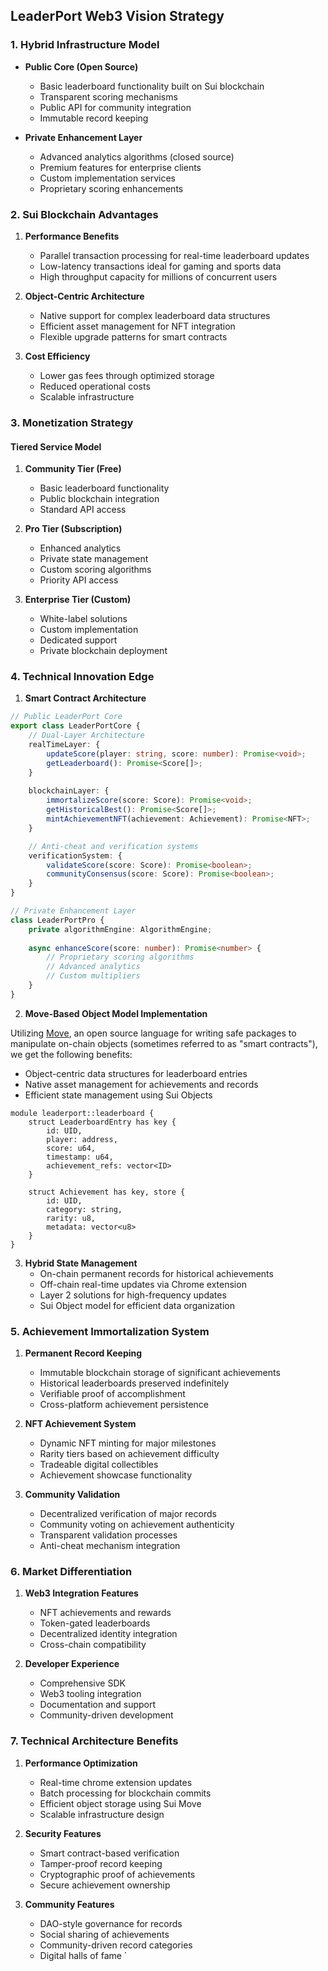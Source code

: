 
## LeaderPort Web3 Vision Strategy

### 1. Hybrid Infrastructure Model
- **Public Core (Open Source)**
  - Basic leaderboard functionality built on Sui blockchain
  - Transparent scoring mechanisms
  - Public API for community integration
  - Immutable record keeping

- **Private Enhancement Layer**
  - Advanced analytics algorithms (closed source)
  - Premium features for enterprise clients
  - Custom implementation services
  - Proprietary scoring enhancements

### 2. Sui Blockchain Advantages
1. **Performance Benefits**
   - Parallel transaction processing for real-time leaderboard updates
   - Low-latency transactions ideal for gaming and sports data
   - High throughput capacity for millions of concurrent users

2. **Object-Centric Architecture**
   - Native support for complex leaderboard data structures
   - Efficient asset management for NFT integration
   - Flexible upgrade patterns for smart contracts

3. **Cost Efficiency**
   - Lower gas fees through optimized storage
   - Reduced operational costs
   - Scalable infrastructure

### 3. Monetization Strategy

#### Tiered Service Model
1. **Community Tier (Free)**
   - Basic leaderboard functionality
   - Public blockchain integration
   - Standard API access

2. **Pro Tier (Subscription)**
   - Enhanced analytics
   - Private state management
   - Custom scoring algorithms
   - Priority API access

3. **Enterprise Tier (Custom)**
   - White-label solutions
   - Custom implementation
   - Dedicated support
   - Private blockchain deployment

### 4. Technical Innovation Edge

1. **Smart Contract Architecture**
```typescript
// Public LeaderPort Core
export class LeaderPortCore {
    // Dual-Layer Architecture
    realTimeLayer: {
        updateScore(player: string, score: number): Promise<void>;
        getLeaderboard(): Promise<Score[]>;
    }
    
    blockchainLayer: {
        immortalizeScore(score: Score): Promise<void>;
        getHistoricalBest(): Promise<Score[]>;
        mintAchievementNFT(achievement: Achievement): Promise<NFT>;
    }

    // Anti-cheat and verification systems
    verificationSystem: {
        validateScore(score: Score): Promise<boolean>;
        communityConsensus(score: Score): Promise<boolean>;
    }
}

// Private Enhancement Layer
class LeaderPortPro {
    private algorithmEngine: AlgorithmEngine;
    
    async enhanceScore(score: number): Promise<number> {
        // Proprietary scoring algorithms
        // Advanced analytics
        // Custom multipliers
    }
}
```

2. **Move-Based Object Model Implementation**

Utilizing [Move](https://sui.io/move), an open source language for writing safe packages to manipulate on-chain objects (sometimes referred to as "smart contracts"), we get the following benefits:

   - Object-centric data structures for leaderboard entries
   - Native asset management for achievements and records
   - Efficient state management using Sui Objects
   ```move
   module leaderport::leaderboard {
       struct LeaderboardEntry has key {
           id: UID,
           player: address,
           score: u64,
           timestamp: u64,
           achievement_refs: vector<ID>
       }

       struct Achievement has key, store {
           id: UID,
           category: string,
           rarity: u8,
           metadata: vector<u8>
       }
   }
   ```

3. **Hybrid State Management**
   - On-chain permanent records for historical achievements
   - Off-chain real-time updates via Chrome extension
   - Layer 2 solutions for high-frequency updates
   - Sui Object model for efficient data organization

### 5. Achievement Immortalization System

1. **Permanent Record Keeping**
   - Immutable blockchain storage of significant achievements
   - Historical leaderboards preserved indefinitely
   - Verifiable proof of accomplishment
   - Cross-platform achievement persistence

2. **NFT Achievement System**
   - Dynamic NFT minting for major milestones
   - Rarity tiers based on achievement difficulty
   - Tradeable digital collectibles
   - Achievement showcase functionality

3. **Community Validation**
   - Decentralized verification of major records
   - Community voting on achievement authenticity
   - Transparent validation processes
   - Anti-cheat mechanism integration

### 6. Market Differentiation

1. **Web3 Integration Features**
   - NFT achievements and rewards
   - Token-gated leaderboards
   - Decentralized identity integration
   - Cross-chain compatibility

2. **Developer Experience**
   - Comprehensive SDK
   - Web3 tooling integration
   - Documentation and support
   - Community-driven development

### 7. Technical Architecture Benefits

1. **Performance Optimization**
   - Real-time chrome extension updates
   - Batch processing for blockchain commits
   - Efficient object storage using Sui Move
   - Scalable infrastructure design

2. **Security Features**
   - Smart contract-based verification
   - Tamper-proof record keeping
   - Cryptographic proof of achievements
   - Secure achievement ownership

3. **Community Features**
   - DAO-style governance for records
   - Social sharing of achievements
   - Community-driven record categories
   - Digital halls of fame
`

